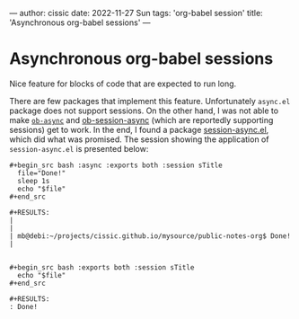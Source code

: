 &#x2014;
author: cissic
date: 2022-11-27 Sun
tags: 'org-babel session'
title: 'Asynchronous org-babel sessions'
&#x2014;


# Asynchronous org-babel sessions

Nice feature for blocks of code that are expected to run long.

There are few packages that implement this feature.
Unfortunately `async.el`  package does not support sessions.
On the other hand, I was not able to make [`ob-async`](https://github.com/astahlman/ob-async)
and [ob-session-async](https://github.com/jackkamm/ob-session-async)  (which are reportedly supporting sessions)
get to work.
In the end, I found a package [session-async.el](https://codeberg.org/FelipeLema/session-async.el/src/branch/main/README.md), which did what was promised.
The session showing the application of `session-async.el` is presented below:

    
    #+begin_src bash :async :exports both :session sTitle
      file="Done!"
      sleep 1s
      echo "$file" 
    #+end_src
    
    #+RESULTS:
    |                                                                      |
    | mb@debi:~/projects/cissic.github.io/mysource/public-notes-org$ Done! |
    
    
    #+begin_src bash :exports both :session sTitle
      echo "$file"
    #+end_src
    
    #+RESULTS:
    : Done!


